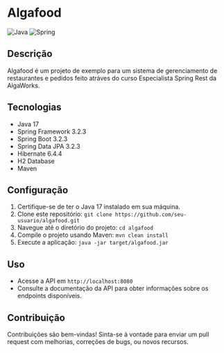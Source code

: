 # Algafood

![Java](https://img.shields.io/badge/Java-17-blue)
![Spring](https://img.shields.io/badge/Spring-3.2.3-green)

## Descrição
Algafood é um projeto de exemplo para um sistema de gerenciamento de restaurantes e pedidos feito atráves do curso Especialista Spring Rest da AlgaWorks.

## Tecnologias
- Java 17
- Spring Framework 3.2.3
- Spring Boot 3.2.3
- Spring Data JPA 3.2.3
- Hibernate 6.4.4
- H2 Database
- Maven

## Configuração
1. Certifique-se de ter o Java 17 instalado em sua máquina.
2. Clone este repositório: `git clone https://github.com/seu-usuario/algafood.git`
3. Navegue até o diretório do projeto: `cd algafood`
4. Compile o projeto usando Maven: `mvn clean install`
5. Execute a aplicação: `java -jar target/algafood.jar`

## Uso
- Acesse a API em `http://localhost:8080`
- Consulte a documentação da API para obter informações sobre os endpoints disponíveis.

## Contribuição
Contribuições são bem-vindas! Sinta-se à vontade para enviar um pull request com melhorias, correções de bugs, ou novos recursos.



